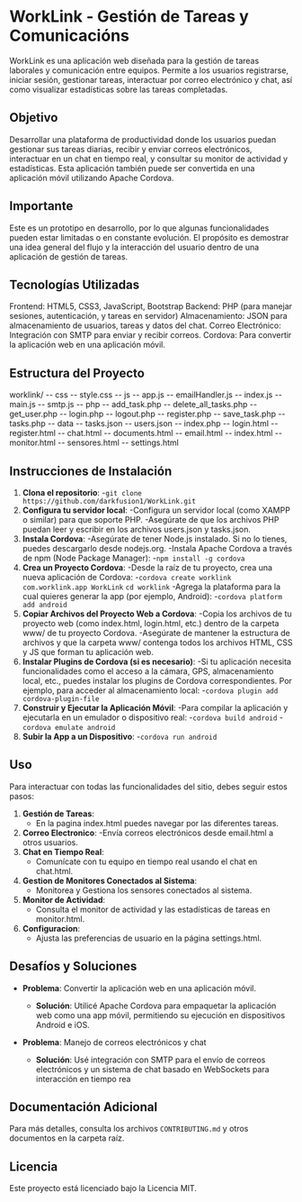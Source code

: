 # WorkLink - Gestión de Tareas y Comunicacións

WorkLink es una aplicación web diseñada para la gestión de tareas laborales y comunicación entre equipos. Permite a los usuarios registrarse, iniciar sesión, gestionar tareas, interactuar por correo electrónico y chat, así como visualizar estadísticas sobre las tareas completadas.

## Objetivo

Desarrollar una plataforma de productividad donde los usuarios puedan gestionar sus tareas diarias, recibir y enviar correos electrónicos, interactuar en un chat en tiempo real, y consultar su monitor de actividad y estadísticas. Esta aplicación también puede ser convertida en una aplicación móvil utilizando Apache Cordova.

## Importante
Este es un prototipo en desarrollo, por lo que algunas funcionalidades pueden estar limitadas o en constante evolución. El propósito es demostrar una idea general del flujo y la interacción del usuario dentro de una aplicación de gestión de tareas.

## Tecnologías Utilizadas

Frontend: HTML5, CSS3, JavaScript, Bootstrap
Backend: PHP (para manejar sesiones, autenticación, y tareas en servidor)
Almacenamiento: JSON para almacenamiento de usuarios, tareas y datos del chat.
Correo Electrónico: Integración con SMTP para enviar y recibir correos.
Cordova: Para convertir la aplicación web en una aplicación móvil.

## Estructura del Proyecto

worklink/
-- css
   -- style.css
-- js
   -- app.js
   -- emailHandler.js
   -- index.js
   -- main.js
   -- smtp.js
-- php
   -- add_task.php
   -- delete_all_tasks.php
   -- get_user.php
   -- login.php
   -- logout.php
   -- register.php
   -- save_task.php
   -- tasks.php
-- data
   -- tasks.json
   -- users.json
-- index.php
-- login.html
-- register.html
-- chat.html
-- documents.html
-- email.html
-- index.html
-- monitor.html
-- sensores.html
-- settings.html

## Instrucciones de Instalación

1. **Clona el repositorio**:
   -`git clone https://github.com/darkfusion1/WorkLink.git`
2. **Configura tu servidor local**:
   -Configura un servidor local (como XAMPP o similar) para que soporte PHP.
   -Asegúrate de que los archivos PHP puedan leer y escribir en los archivos users.json y tasks.json.
3. **Instala Cordova**: 
   -Asegúrate de tener Node.js instalado. Si no lo tienes, puedes descargarlo desde nodejs.org.
   -Instala Apache Cordova a través de npm (Node Package Manager):
   -`npm install -g cordova`
4. **Crea un Proyecto Cordova**:
   -Desde la raíz de tu proyecto, crea una nueva aplicación de Cordova:
   -`cordova create worklink com.worklink.app WorkLink`
     `cd worklink`
   -Agrega la plataforma para la cual quieres generar la app (por ejemplo, Android):
   -`cordova platform add android`
5. **Copiar Archivos del Proyecto Web a Cordova**:
   -Copia los archivos de tu proyecto web (como index.html, login.html, etc.) dentro de la carpeta www/ de tu proyecto Cordova.
   -Asegúrate de mantener la estructura de archivos y que la carpeta www/ contenga todos los archivos HTML, CSS y JS que forman tu aplicación web.
6. **Instalar Plugins de Cordova (si es necesario)**:
   -Si tu aplicación necesita funcionalidades como el acceso a la cámara, GPS, almacenamiento local, etc., puedes instalar los plugins de Cordova correspondientes. Por ejemplo, para acceder al almacenamiento local:
   -`cordova plugin add cordova-plugin-file`
7. **Construir y Ejecutar la Aplicación Móvil**:
   -Para compilar la aplicación y ejecutarla en un emulador o dispositivo real:
   -`cordova build android`
   -`cordova emulate android`
7. **Subir la App a un Dispositivo**:
   -`cordova run android`

## Uso

Para interactuar con todas las funcionalidades del sitio, debes seguir estos pasos:

1. **Gestión de Tareas**:
   - En la pagina index.html puedes navegar por las diferentes tareas.
2. **Correo Electronico**:
   -Envía correos electrónicos desde email.html a otros usuarios.
3. **Chat en Tiempo Real**:
   - Comunícate con tu equipo en tiempo real usando el chat en chat.html.
4. **Gestion de Monitores Conectados al Sistema**:
   - Monitorea y Gestiona los sensores conectados al sistema.
5. **Monitor de Actividad**:
   - Consulta el monitor de actividad y las estadísticas de tareas en monitor.html.
6. **Configuracion**:
   - Ajusta las preferencias de usuario en la página settings.html.
## Desafíos y Soluciones

- **Problema**: Convertir la aplicación web en una aplicación móvil.
  - **Solución**: Utilicé Apache Cordova para empaquetar la aplicación web como una app móvil, permitiendo su ejecución en dispositivos Android e iOS.

- **Problema**: Manejo de correos electrónicos y chat
  - **Solución**: Usé integración con SMTP para el envío de correos electrónicos y un sistema de chat basado en WebSockets para interacción en tiempo rea

## Documentación Adicional

Para más detalles, consulta los archivos `CONTRIBUTING.md` y otros documentos en la carpeta raíz.

## Licencia

Este proyecto está licenciado bajo la Licencia MIT.
